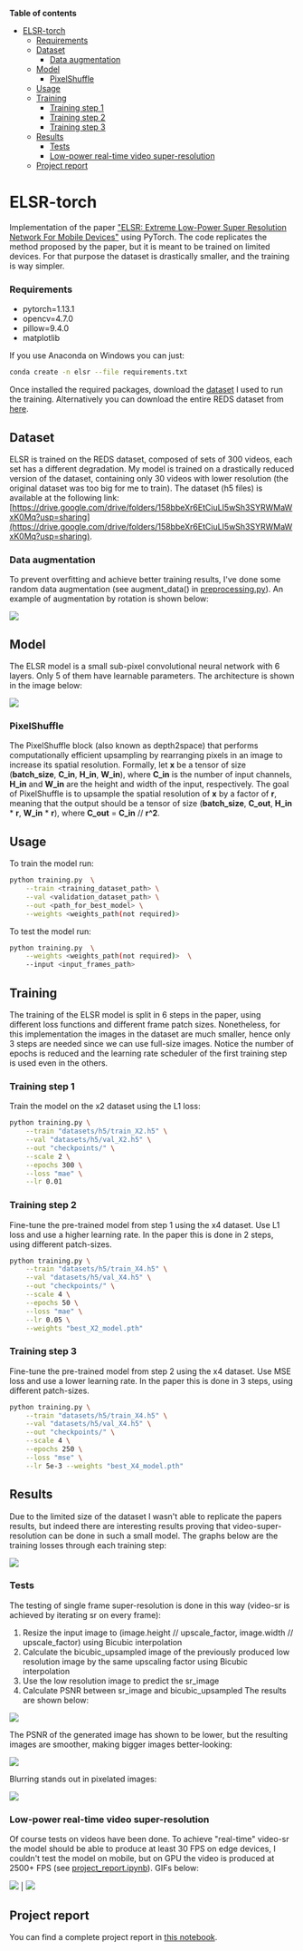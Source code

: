 **Table of contents**

- [ELSR-torch](#elsr-torch)
  * [Requirements](#requirements)
  * [Dataset](#dataset)
	+ [Data augmentation](#data-augmentation)
  * [Model](#model)
	+ [PixelShuffle](#pixelshuffle)
  * [Usage](#usage)
  * [Training](#training)
    + [Training step 1](#training-step-1)
    + [Training step 2](#training-step-2)
    + [Training step 3](#training-step-3)
  * [Results](#results)
	+ [Tests](#tests)
	+ [Low-power real-time video super-resolution](#low-power-real-time-video-super-resolution)
  * [Project report](#project-report)


# ELSR-torch
Implementation of the paper ["ELSR: Extreme Low-Power Super Resolution Network For Mobile Devices"](https://arxiv.org/abs/2208.14600) using PyTorch. The code replicates the method proposed by the paper, but it is meant to be trained on limited devices. For that purpose the dataset is drastically smaller, and the training is way simpler.

### Requirements
 - pytorch=1.13.1
 - opencv=4.7.0
 - pillow=9.4.0
 - matplotlib

If you use Anaconda on Windows you can just:
```bash
conda create -n elsr --file requirements.txt 
```
Once installed the required packages, download the [dataset](https://drive.google.com/drive/folders/158bbeXr6EtCiuLI5wSh3SYRWMaWxK0Mq?usp=sharing) I used to run the training. Alternatively you can download the entire REDS dataset from [here](https://seungjunnah.github.io/Datasets/reds.html).

## Dataset
ELSR is trained on the REDS dataset, composed of sets of 300 videos, each set has a different degradation. My model is trained on a drastically reduced version of the dataset, containing only 30 videos with lower resolution (the original dataset was too big for me to train). The dataset (h5 files) is available at the following link: [https://drive.google.com/drive/folders/158bbeXr6EtCiuLI5wSh3SYRWMaWxK0Mq?usp=sharing](https://drive.google.com/drive/folders/158bbeXr6EtCiuLI5wSh3SYRWMaWxK0Mq?usp=sharing).

### Data augmentation
To prevent overfitting and achieve better training results, I've done some random data augmentation (see augment_data() in [preprocessing.py](./preprocessing.py)). An example of augmentation by rotation is shown below:

![](/plots/aug.png)

## Model
The ELSR model is a small sub-pixel convolutional neural network with 6 layers. Only 5 of them have learnable parameters. The architecture is shown in the image below:

![](/plots/elsr.png)

### PixelShuffle
The PixelShuffle block (also known as depth2space) that performs computationally efficient upsampling by rearranging pixels in an image to increase its spatial resolution. Formally, let **x** be a tensor of size (**batch_size**, **C_in**, **H_in**, **W_in**), where **C_in** is the number of input channels, **H_in** and **W_in** are the height and width of the input, respectively. The goal of PixelShuffle is to upsample the spatial resolution of **x** by a factor of **r**, meaning that the output should be a tensor of size (**batch_size**, **C_out**, **H_in** * **r**, **W_in** * **r**), where **C_out** = **C_in** // **r^2**.

## Usage
To train the model run:
```bash
python training.py	\
	--train <training_dataset_path>	\
	--val <validation_dataset_path>	\
	--out <path_for_best_model>	\
	--weights <weights_path(not required)>
```
To test the model run:
```bash
python training.py	\
	--weights <weights_path(not required)>	\
	--input <input_frames_path>
```

## Training
The training of the ELSR model is split in 6 steps in the paper, using different loss functions and different frame patch sizes. Nonetheless, for this implementation the images in the dataset are much smaller, hence only 3 steps are needed since we can use full-size images. Notice the number of epochs is reduced and the learning rate scheduler of the first training step is used even in the others.

### Training step 1
Train the model on the x2 dataset using the L1 loss:
```bash
python training.py \
	--train "datasets/h5/train_X2.h5" \
	--val "datasets/h5/val_X2.h5" \
	--out "checkpoints/" \
	--scale 2 \
	--epochs 300 \
	--loss "mae" \
	--lr 0.01
```

### Training step 2
Fine-tune the pre-trained model from step 1 using the x4 dataset. Use L1 loss and use a higher learning rate. In the paper this is done in 2 steps, using different patch-sizes.
```bash
python training.py \
	--train "datasets/h5/train_X4.h5" \
	--val "datasets/h5/val_X4.h5" \
	--out "checkpoints/" \
	--scale 4 \
	--epochs 50 \
	--loss "mae" \
	--lr 0.05 \
	--weights "best_X2_model.pth"
```

### Training step 3
Fine-tune the pre-trained model from step 2 using the x4 dataset. Use MSE loss and use a lower learning rate. In the paper this is done in 3 steps, using different patch-sizes.
```bash
python training.py \
	--train "datasets/h5/train_X4.h5" \
	--val "datasets/h5/val_X4.h5" \
	--out "checkpoints/" \
	--scale 4 \
	--epochs 250 \
	--loss "mse" \
	--lr 5e-3 --weights "best_X4_model.pth"
```

## Results
Due to the limited size of the dataset I wasn't able to replicate the papers results, but indeed there are interesting results proving that video-super-resolution can be done in such a small model. The graphs below are the training losses through each training step:

![](/plots/training_losses.png)

### Tests

The testing of single frame super-resolution is done in this way (video-sr is achieved by iterating sr on every frame):
 1. Resize the input image to (image.height // upscale_factor, image.width // upscale_factor) using Bicubic interpolation
 2. Calculate the bicubic_upsampled image of the previously produced low resolution image by the same upscaling factor using Bicubic interpolation
 3. Use the low resolution image to predict the sr_image
 4. Calculate PSNR between sr_image and bicubic_upsampled
The results are shown below:

![](/plots/sanremo_upscaled.png)

The PSNR of the generated image has shown to be lower, but the resulting images are smoother, making bigger images better-looking:

![](/plots/sonic_upscaled.png)

Blurring stands out in pixelated images:

![](/plots/pika_upscaled.png)

### Low-power real-time video super-resolution
Of course tests on videos have been done. To achieve "real-time" video-sr the model should be able to produce at least 30 FPS on edge devices, I couldn't test the model on mobile, but on GPU the video is produced at 2500+ FPS (see [project_report.ipynb](./project_report.ipynb)). GIFs below:

![](./out/bicubic_video.gif)  | ![](./out/sr_video.gif)

## Project report
You can find a complete project report in [this notebook](./project_report.ipynb).
